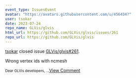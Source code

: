 ```yaml
---
event_type: IssuesEvent
avatar: "https://avatars.githubusercontent.com/u/456434?"
user: tsokar
date: 2023-07-24
repo_name: GLVis/glvis
html_url: https://github.com/GLVis/glvis/issues/261
repo_url: https://github.com/GLVis/glvis
---
```


<a href='https://github.com/tsokar' target='_blank'>tsokar</a> closed issue <a href='https://github.com/GLVis/glvis/issues/261' target='_blank'>GLVis/glvis#261</a>.

<p>Wrong vertex ids with ncmesh</p><small>Dear GLVis developers,...</small><a href='https://github.com/GLVis/glvis/issues/261' target='_blank'>View Comment</a>